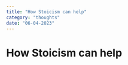 ```yaml
---
title: "How Stoicism can help"
category: "thoughts"
date: "06-04-2023"
---
```


# How Stoicism can help
